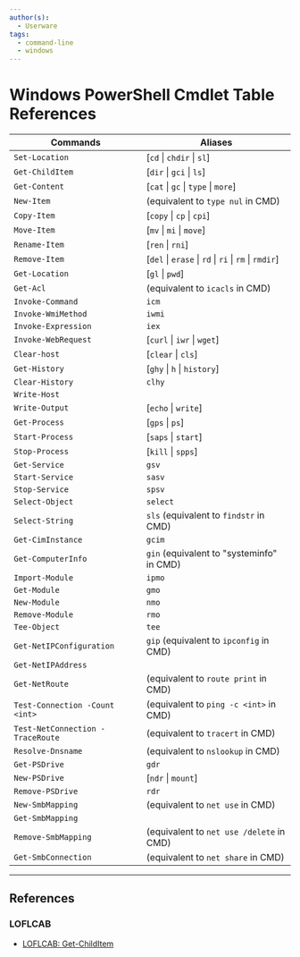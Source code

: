 ```yaml
---
author(s):
  - Userware
tags:
  - command-line
  - windows
---
```

# Windows PowerShell Cmdlet Table References

| Commands                         | Aliases                                               |
| -------------------------------- | ----------------------------------------------------- |
| `Set-Location`                   | [`cd` \| `chdir` \| `sl`]                             |
| `Get-ChildItem`                  | [`dir` \| `gci` \| `ls`]                              |
| `Get-Content`                    | [`cat` \| `gc` \| `type` \| `more`]                   |
| `New-Item`                       | (equivalent to `type nul` in CMD)                     |
| `Copy-Item`                      | [`copy` \| `cp` \| `cpi`]                             |
| `Move-Item`                      | [`mv` \| `mi` \| `move`]                              |
| `Rename-Item`                    | [`ren` \| `rni`]                                      |
| `Remove-Item`                    | [`del` \| `erase` \| `rd` \| `ri` \| `rm` \| `rmdir`] |
| `Get-Location`                   | [`gl` \| `pwd`]                                       |
| `Get-Acl`                        | (equivalent to `icacls` in CMD)                       |
| `Invoke-Command`                 | `icm`                                                 |
| `Invoke-WmiMethod`               | `iwmi`                                                |
| `Invoke-Expression`              | `iex`                                                 |
| `Invoke-WebRequest`              | [`curl` \| `iwr` \| `wget`]                           |
| `Clear-host`                     | [`clear` \| `cls`]                                    |
| `Get-History`                    | [`ghy` \| `h` \| `history`]                           |
| `Clear-History`                  | `clhy`                                                |
| `Write-Host`                     |                                                       |
| `Write-Output`                   | [`echo` \| `write`]                                   |
| `Get-Process`                    | [`gps` \| `ps`]                                       |
| `Start-Process`                  | [`saps` \| `start`]                                   |
| `Stop-Process`                   | [`kill` \| `spps`]                                    |
| `Get-Service`                    | `gsv`                                                 |
| `Start-Service`                  | `sasv`                                                |
| `Stop-Service`                   | `spsv`                                                |
| `Select-Object`                  | `select`                                              |
| `Select-String`                  | `sls` (equivalent to `findstr` in CMD)                |
| `Get-CimInstance`                | `gcim`                                                |
| `Get-ComputerInfo`               | `gin` (equivalent to "systeminfo" in CMD)             |
| `Import-Module`                  | `ipmo`                                                |
| `Get-Module`                     | `gmo`                                                 |
| `New-Module`                     | `nmo`                                                 |
| `Remove-Module`                  | `rmo`                                                 |
| `Tee-Object`                     | `tee`                                                 |
| `Get-NetIPConfiguration`         | `gip` (equivalent to `ipconfig` in CMD)               |
| `Get-NetIPAddress`               |                                                       |
| `Get-NetRoute`                   | (equivalent to `route print` in CMD)                  |
| `Test-Connection -Count <int>`   | (equivalent to `ping -c <int>` in CMD)                |
| `Test-NetConnection -TraceRoute` | (equivalent to `tracert` in CMD)                      |
| `Resolve-Dnsname`                | (equivalent to `nslookup` in CMD)                     |
| `Get-PSDrive`                    | `gdr`                                                 |
| `New-PSDrive`                    | [`ndr` \| `mount`]                                    |
| `Remove-PSDrive`                 | `rdr`                                                 |
| `New-SmbMapping`                 | (equivalent to `net use` in CMD)                      |
| `Get-SmbMapping`                 |                                                       |
| `Remove-SmbMapping`              | (equivalent to `net use /delete` in CMD)              |
| `Get-SmbConnection`              | (equivalent to `net share` in CMD)                    |

---
## References

### LOFLCAB

- [LOFLCAB: Get-ChildItem](https://lofl-project.github.io/loflcab/Cmdlets/Get-ChildItem/)